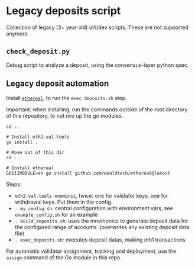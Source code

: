 # Legacy deposits script

Collection of legacy (3+ year old) util/dev scripts.
These are not supported anymore.

## `check_deposit.py`

Debug script to analyze a deposit, using the consensus-layer python spec.

## Legacy deposit automation

Install [`ethereal`](https://github.com/wealdtech/ethereal/), to run the `exec_deposits.sh` step.

Important: when installing, run the commands outside of the root directory of this repository, to not mix up the go modules.

```shell script
cd ..

# Install eth2-val-tools
go install .

# Move out of this dir
cd ..

# Install ethereal
GO111MODULE=on go install github.com/wealdtech/ethereal@latest
```

Steps:
- `eth2-val-tools mnemonic`, twice: one for validator keys, one for withdrawal keys. Put them in the config.
- `. my_config.sh`: central configuration with environment vars, see `example_config.sh` for an example
- `. build_deposits.sh`: uses the mnemonics to generate deposit data for the configured range of accounts. (overwrites any existing deposit data file)
- `. exec_deposits.sh`: executes deposit datas, making eth1 transactions

For automatic validator assignment, tracking and deployment, use the `assign` command of the Go module in this repo. 

